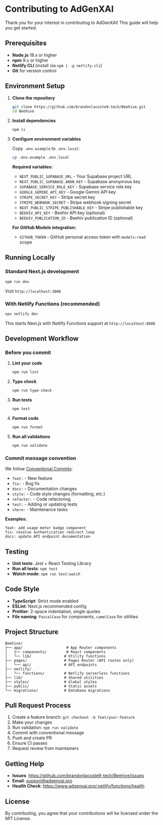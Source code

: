 # Contributing to AdGenXAI

Thank you for your interest in contributing to AdGenXAI! This guide will help you get started.

## Prerequisites

- **Node.js** 18.x or higher
- **npm** 9.x or higher
- **Netlify CLI** (install via `npm i -g netlify-cli`)
- **Git** for version control

## Environment Setup

1. **Clone the repository**

   ```bash
   git clone https://github.com/brandonlacoste9-tech/Beehive.git
   cd Beehive
   ```

2. **Install dependencies**

   ```bash
   npm ci
   ```

3. **Configure environment variables**

   Copy `.env.example` to `.env.local`:

   ```bash
   cp .env.example .env.local
   ```

   **Required variables:**

   - `NEXT_PUBLIC_SUPABASE_URL` - Your Supabase project URL
   - `NEXT_PUBLIC_SUPABASE_ANON_KEY` - Supabase anonymous key
   - `SUPABASE_SERVICE_ROLE_KEY` - Supabase service role key
   - `GOOGLE_GEMINI_API_KEY` - Google Gemini API key
   - `STRIPE_SECRET_KEY` - Stripe secret key
   - `STRIPE_WEBHOOK_SECRET` - Stripe webhook signing secret
   - `NEXT_PUBLIC_STRIPE_PUBLISHABLE_KEY` - Stripe publishable key
   - `BEEHIV_API_KEY` - Beehiv API key (optional)
   - `BEEHIV_PUBLICATION_ID` - Beehiv publication ID (optional)

   **For GitHub Models integration:**
   - `GITHUB_TOKEN` - GitHub personal access token with `models:read` scope

## Running Locally

### Standard Next.js development

```bash
npm run dev
```

Visit `http://localhost:3000`

### With Netlify Functions (recommended)

```bash
npx netlify dev
```

This starts Next.js with Netlify Functions support at `http://localhost:8888`

## Development Workflow

### Before you commit

1. **Lint your code**

   ```bash
   npm run lint
   ```

2. **Type check**

   ```bash
   npm run type-check
   ```

3. **Run tests**

   ```bash
   npm test
   ```

4. **Format code**

   ```bash
   npm run format
   ```

5. **Run all validations**

   ```bash
   npm run validate
   ```

### Commit message convention

We follow [Conventional Commits](https://www.conventionalcommits.org/):

- `feat:` - New feature
- `fix:` - Bug fix
- `docs:` - Documentation changes
- `style:` - Code style changes (formatting, etc.)
- `refactor:` - Code refactoring
- `test:` - Adding or updating tests
- `chore:` - Maintenance tasks

**Examples:**

```
feat: add usage meter badge component
fix: resolve authentication redirect loop
docs: update API endpoint documentation
```

## Testing

- **Unit tests**: Jest + React Testing Library
- **Run all tests**: `npm test`
- **Watch mode**: `npm run test:watch`

## Code Style

- **TypeScript**: Strict mode enabled
- **ESLint**: Next.js recommended config
- **Prettier**: 2-space indentation, single quotes
- **File naming**: `PascalCase` for components, `camelCase` for utilities

## Project Structure

```
Beehive/
├── app/                    # App Router components
│   ├── components/         # React components
│   └── lib/               # Utility functions
├── pages/                 # Pages Router (API routes only)
│   └── api/               # API endpoints
├── netlify/
│   └── functions/         # Netlify serverless functions
├── lib/                   # Shared utilities
├── styles/                # Global styles
├── public/                # Static assets
└── migrations/            # Database migrations
```

## Pull Request Process

1. Create a feature branch: `git checkout -b feat/your-feature`
2. Make your changes
3. Run validation: `npm run validate`
4. Commit with conventional message
5. Push and create PR
6. Ensure CI passes
7. Request review from maintainers

## Getting Help

- **Issues**: https://github.com/brandonlacoste9-tech/Beehive/issues
- **Email**: support@adgenxai.pro
- **Health Check**: https://www.adgenxai.pro/.netlify/functions/health

## License

By contributing, you agree that your contributions will be licensed under the MIT License.
